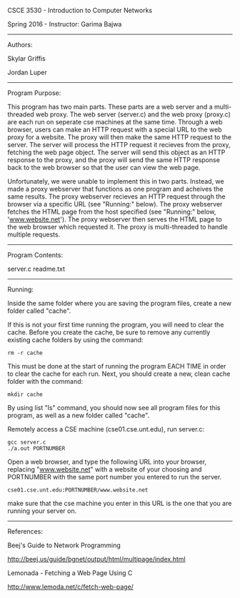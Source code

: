 
CSCE 3530 - Introduction to Computer Networks

Spring 2016 - Instructor: Garima Bajwa

-----------------------------------------------------------------------------------


Authors:

Skylar Griffis

Jordan Luper

-----------------------------------------------------------------------------------


Program Purpose:

This program has two main parts. These parts are a 
web server and a multi-threaded web proxy. The web server (server.c)
and the web proxy (proxy.c) are each run on seperate cse machines at the
same time. Through a web browser, users can make an HTTP request with a 
special URL to the web proxy for a website. The proxy will then make the
same HTTP request to the server. The server will process the HTTP request
it recieves from the proxy, fetching the web page object. The server will
send this object as an HTTP response to the proxy, and the proxy will
send the same HTTP response back to the web browser so that the user can
view the web page.

Unfortunately, we were unable to implement this in two parts. Instead, we
made a proxy webserver that functions as one program and acheives the same
results. The proxy webserver recieves an HTTP request through the browser via
a specific URL (see "Running:" below). The proxy webserver fetches the HTML page
from the host specified (see "Running:" below, 'www.website.net'). The proxy
webserver then serves the HTML page to the web browser which requested it. The
proxy is multi-threaded to handle multiple requests.

-----------------------------------------------------------------------------------

Program Contents:

server.c
readme.txt


-----------------------------------------------------------------------------------

Running:

Inside the same folder where you are saving the program files, create a new folder
called "cache". 

If this is not your first time running the program, you will need to clear the cache.
Before you create the cache, be sure to remove any currently existing
cache folders by using the command:

	rm -r cache
	
This must be done at the start of running the program EACH TIME in order to clear the cache for each run. 
Next, you should create a new, clean cache folder with the command:

	mkdir cache

By using list "ls" command, you should now see all program files for this program,
as well as a new folder called "cache". 

	

Remotely access a CSE machine (cse01.cse.unt.edu), run server.c:

	gcc server.c
	./a.out PORTNUMBER
	
Open a web browser, and type the following URL into your browser,
replacing "www.website.net" with a website of your choosing and
PORTNUMBER with the same port number you entered to run the server.

	cse01.cse.unt.edu:PORTNUMBER/www.website.net
	
make sure that the cse machine you enter in this URL is the one
that you are running your server on.

-----------------------------------------------------------------------------------

References:


Beej's Guide to Network Programming

http://beej.us/guide/bgnet/output/html/multipage/index.html

Lemonada - Fetching a Web Page Using C

http://www.lemoda.net/c/fetch-web-page/

